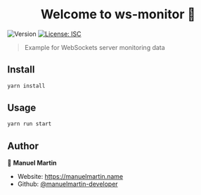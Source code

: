 <h1 align="center">Welcome to ws-monitor 👋</h1>
<p>
  <img alt="Version" src="https://img.shields.io/badge/version-1.0.0-blue.svg?cacheSeconds=2592000" />
  <a href="#" target="_blank">
    <img alt="License: ISC" src="https://img.shields.io/badge/License-ISC-yellow.svg" />
  </a>
</p>

> Example for WebSockets server monitoring data

## Install

```sh
yarn install
```

## Usage

```sh
yarn run start
```

## Author

👤 **Manuel Martin**

- Website: https://manuelmartin.name
- Github: [@manuelmartin-developer](https://github.com/manuelmartin-developer)
